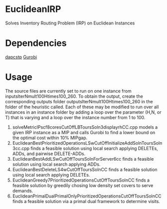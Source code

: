 # EuclideanIRP
Solves Inventory Routing Problem (IRP) on Euclidean Instances

# Dependencies
[dapcstp](https://github.com/mluipersbeck/dapcstp)
[Gurobi](https://www.gurobi.com)

# Usage
The source files are currently set to run on one instance from inputsIterNmult100Htimes100_260. To obtain the output, create the corresponding outputs folder outputsIterNmult100Htimes100_260 in the folder of the heuristic called. Each of these may be modified to run over all instances in an instance folder by adding a loop over the parameter (H,N, or T) that is varying and a loop over the instance number from 1 to 100.
1. solveMetricIPscf8coresCutOffLBToursSoln3displayrhCC.cpp models a given IRP instance as a MIP and calls Gurobi to find a lower bound on the optimal cost within 10% MIPgap.
2. EuclideanBestPrioritizedOperationsLSwCutOffInitializeAddSolnToursSoln3cc.cpp finds a feasible solution using local search applying DELETEs, ADDs, and pairwise DELETE-ADDs.
3. EuclideanBestAddLSwCutOffToursSolnForServer6cc finds a feasible solution using local search applying ADDs.
4. EuclideanBestDeleteLS4wCutOffToursSolnCC finds a feasible solution using local search applying DELETEs.
5. EuclideanGreedy7PrioritizedOperationsCutOffToursSolnCC finds a feasible solution by greedily chosing low density set covers to serve demands.
6. EuclideanPrimalDualPrimalOnlyPrioritizedOperationsCutOffToursSolnCC finds a feasible solution via a primal dual framework to determine visits.
